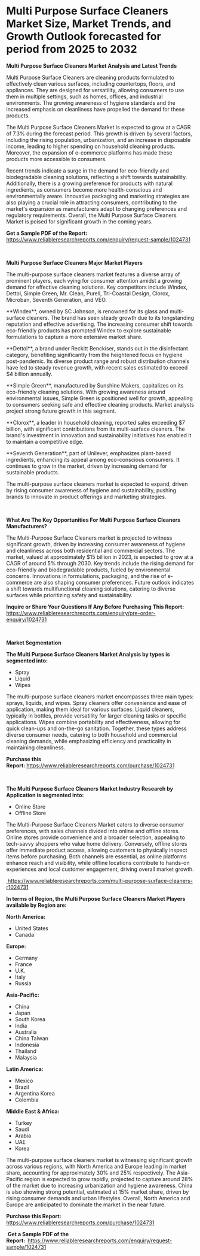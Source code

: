 <p><h1>Multi Purpose Surface Cleaners Market Size, Market Trends, and Growth Outlook forecasted for period from 2025 to 2032</h1></p><p><strong>Multi Purpose Surface Cleaners Market Analysis and Latest Trends</strong></p>
<p><p>Multi Purpose Surface Cleaners are cleaning products formulated to effectively clean various surfaces, including countertops, floors, and appliances. They are designed for versatility, allowing consumers to use them in multiple settings, such as homes, offices, and industrial environments. The growing awareness of hygiene standards and the increased emphasis on cleanliness have propelled the demand for these products.</p><p>The Multi Purpose Surface Cleaners Market is expected to grow at a CAGR of 7.3% during the forecast period. This growth is driven by several factors, including the rising population, urbanization, and an increase in disposable income, leading to higher spending on household cleaning products. Moreover, the expansion of e-commerce platforms has made these products more accessible to consumers.</p><p>Recent trends indicate a surge in the demand for eco-friendly and biodegradable cleaning solutions, reflecting a shift towards sustainability. Additionally, there is a growing preference for products with natural ingredients, as consumers become more health-conscious and environmentally aware. Innovative packaging and marketing strategies are also playing a crucial role in attracting consumers, contributing to the market's expansion as manufacturers adapt to changing preferences and regulatory requirements. Overall, the Multi Purpose Surface Cleaners Market is poised for significant growth in the coming years.</p></p>
<p><strong>Get a Sample PDF of the Report:&nbsp;</strong> <a href="https://www.reliableresearchreports.com/enquiry/request-sample/1024731?utm_campaign=2203&utm_medium=2&utm_source=Github&utm_content=ia&utm_term=18042025&utm_id=multi-purpose-surface-cleaners">https://www.reliableresearchreports.com/enquiry/request-sample/1024731</a></p>
<p>&nbsp;</p>
<p><strong>Multi Purpose Surface Cleaners Major Market Players</strong></p>
<p><p>The multi-purpose surface cleaners market features a diverse array of prominent players, each vying for consumer attention amidst a growing demand for effective cleaning solutions. Key competitors include Windex, Dettol, Simple Green, Mr. Clean, Purell, Tri-Coastal Design, Clorox, Microban, Seventh Generation, and VEO.</p><p>**Windex**, owned by SC Johnson, is renowned for its glass and multi-surface cleaners. The brand has seen steady growth due to its longstanding reputation and effective advertising. The increasing consumer shift towards eco-friendly products has prompted Windex to explore sustainable formulations to capture a more extensive market share.</p><p>**Dettol**, a brand under Reckitt Benckiser, stands out in the disinfectant category, benefiting significantly from the heightened focus on hygiene post-pandemic. Its diverse product range and robust distribution channels have led to steady revenue growth, with recent sales estimated to exceed $4 billion annually.</p><p>**Simple Green**, manufactured by Sunshine Makers, capitalizes on its eco-friendly cleaning solutions. With growing awareness around environmental issues, Simple Green is positioned well for growth, appealing to consumers seeking safe and effective cleaning products. Market analysts project strong future growth in this segment.</p><p>**Clorox**, a leader in household cleaning, reported sales exceeding $7 billion, with significant contributions from its multi-surface cleaners. The brand's investment in innovation and sustainability initiatives has enabled it to maintain a competitive edge. </p><p>**Seventh Generation**, part of Unilever, emphasizes plant-based ingredients, enhancing its appeal among eco-conscious consumers. It continues to grow in the market, driven by increasing demand for sustainable products.</p><p>The multi-purpose surface cleaners market is expected to expand, driven by rising consumer awareness of hygiene and sustainability, pushing brands to innovate in product offerings and marketing strategies.</p></p>
<p>&nbsp;</p>
<p><strong>What Are The Key Opportunities For Multi Purpose Surface Cleaners Manufacturers?</strong></p>
<p><p>The Multi-Purpose Surface Cleaners market is projected to witness significant growth, driven by increasing consumer awareness of hygiene and cleanliness across both residential and commercial sectors. The market, valued at approximately $15 billion in 2023, is expected to grow at a CAGR of around 5% through 2030. Key trends include the rising demand for eco-friendly and biodegradable products, fueled by environmental concerns. Innovations in formulations, packaging, and the rise of e-commerce are also shaping consumer preferences. Future outlook indicates a shift towards multifunctional cleaning solutions, catering to diverse surfaces while prioritizing safety and sustainability.</p></p>
<p><strong>Inquire or Share Your Questions If Any Before Purchasing This Report:</strong> <a href="https://www.reliableresearchreports.com/enquiry/pre-order-enquiry/1024731?utm_campaign=2203&utm_medium=2&utm_source=Github&utm_content=ia&utm_term=18042025&utm_id=multi-purpose-surface-cleaners">https://www.reliableresearchreports.com/enquiry/pre-order-enquiry/1024731</a></p>
<p>&nbsp;</p>
<p><strong>Market Segmentation</strong></p>
<p><strong>The Multi Purpose Surface Cleaners Market Analysis by types is segmented into:</strong></p>
<p><ul><li>Spray</li><li>Liquid</li><li>Wipes</li></ul></p>
<p><p>The multi-purpose surface cleaners market encompasses three main types: sprays, liquids, and wipes. Spray cleaners offer convenience and ease of application, making them ideal for various surfaces. Liquid cleaners, typically in bottles, provide versatility for larger cleaning tasks or specific applications. Wipes combine portability and effectiveness, allowing for quick clean-ups and on-the-go sanitation. Together, these types address diverse consumer needs, catering to both household and commercial cleaning demands, while emphasizing efficiency and practicality in maintaining cleanliness.</p></p>
<p><strong>Purchase this Report:&nbsp;</strong><a href="https://www.reliableresearchreports.com/purchase/1024731?utm_campaign=2203&utm_medium=2&utm_source=Github&utm_content=ia&utm_term=18042025&utm_id=multi-purpose-surface-cleaners">https://www.reliableresearchreports.com/purchase/1024731</a></p>
<p>&nbsp;</p>
<p><strong>The Multi Purpose Surface Cleaners Market Industry Research by Application is segmented into:</strong></p>
<p><ul><li>Online Store</li><li>Offline Store</li></ul></p>
<p><p>The Multi-Purpose Surface Cleaners Market caters to diverse consumer preferences, with sales channels divided into online and offline stores. Online stores provide convenience and a broader selection, appealing to tech-savvy shoppers who value home delivery. Conversely, offline stores offer immediate product access, allowing customers to physically inspect items before purchasing. Both channels are essential, as online platforms enhance reach and visibility, while offline locations contribute to hands-on experiences and local customer engagement, driving overall market growth.</p></p>
<p><a href="https://www.reliableresearchreports.com/multi-purpose-surface-cleaners-r1024731?utm_campaign=2203&utm_medium=2&utm_source=Github&utm_content=ia&utm_term=18042025&utm_id=multi-purpose-surface-cleaners">&nbsp;https://www.reliableresearchreports.com/multi-purpose-surface-cleaners-r1024731</a></p>
<p><strong>In terms of Region, the Multi Purpose Surface Cleaners Market Players available by Region are:</strong></p>
<p>
    <p> <strong> North America: </strong>
        <ul>
            <li>United States</li>
            <li>Canada</li>
        </ul>
        </p> 
    <p> <strong> Europe: </strong>
        <ul>
            <li>Germany</li>
            <li>France</li>
            <li>U.K.</li>
            <li>Italy</li>
            <li>Russia</li>
        </ul>
        </p> 
    <p> <strong> Asia-Pacific: </strong>
        <ul>
            <li>China</li>
            <li>Japan</li>
            <li>South Korea</li>
            <li>India</li>
            <li>Australia</li>
            <li>China Taiwan</li>
            <li>Indonesia</li>
            <li>Thailand</li>
            <li>Malaysia</li>
        </ul>
        </p> 
    <p> <strong> Latin America: </strong>
        <ul>
            <li>Mexico</li>
            <li>Brazil</li>
            <li>Argentina Korea</li>
            <li>Colombia</li>
        </ul>
        </p> 
    <p> <strong> Middle East & Africa: </strong>
        <ul>
            <li>Turkey</li>
            <li>Saudi</li>
            <li>Arabia</li>
            <li>UAE</li>
            <li>Korea</li>
        </ul>
    </p>
    </p>
<p><p>The multi-purpose surface cleaners market is witnessing significant growth across various regions, with North America and Europe leading in market share, accounting for approximately 30% and 25% respectively. The Asia-Pacific region is expected to grow rapidly, projected to capture around 28% of the market due to increasing urbanization and hygiene awareness. China is also showing strong potential, estimated at 15% market share, driven by rising consumer demands and urban lifestyles. Overall, North America and Europe are anticipated to dominate the market in the near future.</p></p>
<p><strong>Purchase this Report: </strong><a href="https://www.reliableresearchreports.com/purchase/1024731?utm_campaign=2203&utm_medium=2&utm_source=Github&utm_content=ia&utm_term=18042025&utm_id=multi-purpose-surface-cleaners">https://www.reliableresearchreports.com/purchase/1024731</a></p>
<p>&nbsp;<strong>Get a Sample PDF of the Report:&nbsp;&nbsp;</strong><a href="https://www.reliableresearchreports.com/enquiry/request-sample/1024731?utm_campaign=2203&utm_medium=2&utm_source=Github&utm_content=ia&utm_term=18042025&utm_id=multi-purpose-surface-cleaners">https://www.reliableresearchreports.com/enquiry/request-sample/1024731</a></p>
<p><strong></strong></p>
<p><p></p><p></p><p></p></p>